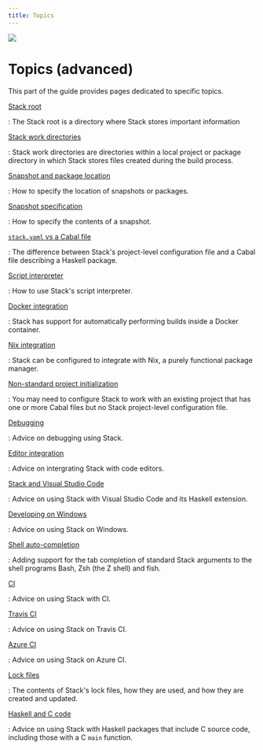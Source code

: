```yaml
---
title: Topics
---
```

<div class="hidden-warning"><a href="https://docs.haskellstack.org/"><img src="https://cdn.jsdelivr.net/gh/commercialhaskell/stack/doc/img/hidden-warning.svg"></a></div>

# Topics (advanced)

This part of the guide provides pages dedicated to specific topics.

[Stack root](stack_root.md)

:   The Stack root is a directory where Stack stores important information

[Stack work directories](stack_work.md)

:   Stack work directories are directories within a local project or package
    directory in which Stack stores files created during the build process.

[Snapshot and package location](pantry.md)

:   How to specify the location of snapshots or packages.

[Snapshot specification](custom_snapshot.md)

:   How to specify the contents of a snapshot.

[`stack.yaml` vs a Cabal file](stack_yaml_vs_cabal_package_file.md)

:   The difference between Stack's project-level configuration file and a
    Cabal file describing a Haskell package.

[Script interpreter](scripts.md)

:   How to use Stack's script interpreter.

[Docker integration](docker_integration.md)

:   Stack has support for automatically performing builds inside a Docker
    container.

[Nix integration](nix_integration.md)

:   Stack can be configured to integrate with Nix, a purely functional package
    manager.

[Non-standard project initialization](nonstandard_project_init.md)

:   You may need to configure Stack to work with an existing project that has
    one or more Cabal files but no Stack project-level configuration file.

[Debugging](debugging.md)

:   Advice on debugging using Stack.

[Editor integration](editor_integration.md)

:   Advice on intergrating Stack with code editors.

[Stack and Visual Studio Code](Stack_and_VS_Code.md)

:   Advice on using Stack with Visual Studio Code and its Haskell extension.

[Developing on Windows](developing_on_windows.md)

:   Advice on using Stack on Windows.

[Shell auto-completion](shell_autocompletion.md)

:   Adding support for the tab completion of standard Stack arguments to the
    shell programs Bash, Zsh (the Z shell) and fish.

[CI](CI.md)

:   Advice on using Stack with CI.

[Travis CI](travis_ci.md)

:   Advice on using Stack on Travis CI.

[Azure CI](azure_ci.md)

:   Advice on using Stack on Azure CI.

[Lock files](lock_files.md)

:   The contents of Stack's lock files, how they are used, and how they are
    created and updated.

[Haskell and C code](haskell_and_c_code.md)

:   Advice on using Stack with Haskell packages that include C source code,
   including those with a C `main` function.
